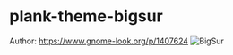 # plank-theme-bigsur

Author: https://www.gnome-look.org/p/1407624
![BigSur](https://user-images.githubusercontent.com/88061514/149865166-f5214218-ed31-405c-a401-e082c90961d8.png)
